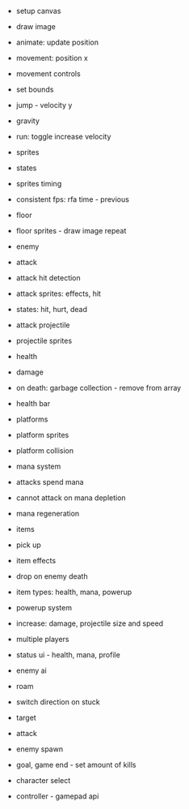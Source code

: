 * setup canvas
* draw image

* animate: update position
* movement: position x
* movement controls
* set bounds
* jump - velocity y
* gravity
* run: toggle increase velocity

* sprites
* states
* sprites timing
* consistent fps: rfa time - previous

* floor
* floor sprites - draw image repeat

* enemy
* attack
* attack hit detection
* attack sprites: effects, hit
* states: hit, hurt, dead

* attack projectile
* projectile sprites

* health
* damage
* on death: garbage collection - remove from array
* health bar

* platforms
* platform sprites
* platform collision

* mana system
* attacks spend mana
* cannot attack on mana depletion
* mana regeneration

* items
* pick up
* item effects
* drop on enemy death
* item types: health, mana, powerup

* powerup system
* increase: damage, projectile size and speed

* multiple players
* status ui - health, mana, profile

* enemy ai
* roam
* switch direction on stuck
* target
* attack

* enemy spawn
* goal, game end - set amount of kills

* character select
* controller - gamepad api